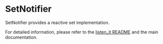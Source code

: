 # SetNotifier

SetNotifier provides a reactive set implementation.

For detailed information, please refer to the [listen_it README](https://pub.dev/packages/listen_it) and the main documentation.
